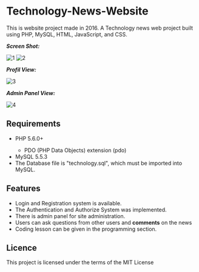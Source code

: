 # Technology-News-Website
This is  website project made in 2016. A Technology news web project built using PHP, MySQL, HTML, JavaScript, and CSS.

<strong><i>Screen Shot: </i></strong>

![1](https://user-images.githubusercontent.com/17202632/27103107-3aa974ba-5090-11e7-9bb6-928cee8d836a.PNG)
![2](https://user-images.githubusercontent.com/17202632/27103242-b3648d2c-5090-11e7-90ba-377b789e7986.PNG)

<strong><i>Profil View: </i></strong>

![3](https://user-images.githubusercontent.com/17202632/27103536-a98128a0-5091-11e7-8ab2-7dbf00211329.PNG)

<strong><i>Admin Panel View: </i></strong>

![4](https://user-images.githubusercontent.com/17202632/27103697-3aa69054-5092-11e7-98c9-4107fd294503.PNG)

## Requirements

  <ul>
  <li>PHP 5.6.0+ </li>
      <ul>
        <li>PDO (PHP Data Objects) extension (pdo) </li>
      </ul>
    <li>MySQL 5.5.3</li>
    <li>The Database file is "technology.sql", which must be imported into MySQL. </li>
  </ul>
  
## Features

<ul>
  <li>Login and Registration system is available. </li>
  <li>The Authentication and Authorize System was implemented. </li>
  <li>There is admin panel for site administration. </li>
  <li>Users can ask questions from other users and <b>comments</b> on the news</li>
  <li>Coding lesson can be given in the programming section.</li>
  
</ul>

## Licence
  
  This project is licensed under the terms of the MIT License
  

